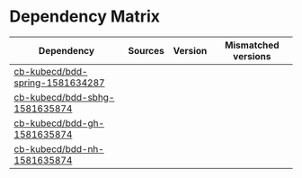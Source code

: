 # Dependency Matrix

Dependency | Sources | Version | Mismatched versions
---------- | ------- | ------- | -------------------
[cb-kubecd/bdd-spring-1581634287](https://github.com/cb-kubecd/bdd-spring-1581634287.git) |  | []() | 
[cb-kubecd/bdd-sbhg-1581635874](https://github.com/cb-kubecd/bdd-sbhg-1581635874.git) |  | []() | 
[cb-kubecd/bdd-gh-1581635874](https://github.com/cb-kubecd/bdd-gh-1581635874.git) |  | []() | 
[cb-kubecd/bdd-nh-1581635874](https://github.com/cb-kubecd/bdd-nh-1581635874.git) |  | []() | 
